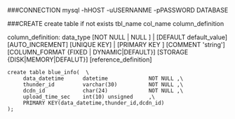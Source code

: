 ###CONNECTION
mysql -hHOST -uUSERNANME -pPASSWORD DATABASE

###CREATE
create table if not exists tbl\_name 
    col\_name column\_definition

column\_definition:
    data\_type [NOT NULL | NULL ] | [DEFAULT default\_value]
        [AUTO\_INCREMENT] [UNIQUE KEY] | [PRIMARY KEY ]
        [COMMENT 'string']
        [COLUMN\_FORMAT {FIXED | DYNAMIC|DEFAULT}]
        [STORAGE {DISK|MEMORY|DEFALUT}]
        [reference_definition]

    create table blue_info(  \
         data_datetime      datetime             NOT NULL ,\
         thunder_id         varchar(30)          NOT NULL ,\
         dcdn_id            char(24)             NOT NULL ,\
         upload_time_sec    int(10) unsigned     ,\
         PRIMARY KEY(data_datetime,thunder_id,dcdn_id)
    );

